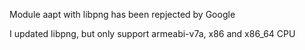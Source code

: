 Module aapt with libpng has been repjected by Google

I updated libpng, but only support armeabi-v7a, x86 and x86_64 CPU